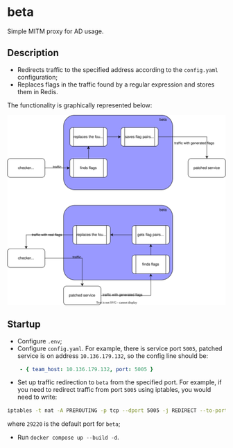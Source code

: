 # beta
Simple MITM proxy for AD usage.

## Description
- Redirects traffic to the specified address according to the `config.yaml` configuration;
- Replaces flags in the traffic found by a regular expression and stores them in Redis.

The functionality is graphically represented below:

![alt text](/docs/scheme.svg)

## Startup
- Configure `.env`;
- Configure `config.yaml`. For example, there is service port `5005`, patched service is on address `10.136.179.132`, so the config line should be:
```yml
    - { team_host: 10.136.179.132, port: 5005 }
```
- Set up traffic redirection to `beta` from the specified port. For example, if you need to redirect traffic from port `5005` using iptables, you would need to write:
```sh
iptables -t nat -A PREROUTING -p tcp --dport 5005 -j REDIRECT --to-port 29220
```
where `29220` is the default port for `beta`;
- Run `docker compose up --build -d`.
